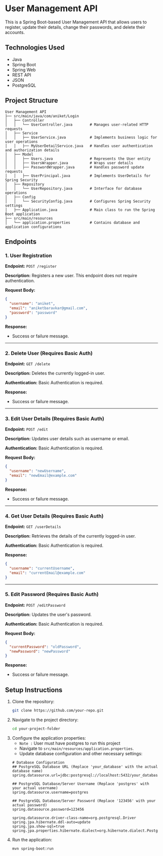 # User Management API

This is a Spring Boot-based User Management API that allows users to register, update their details, change their passwords, and delete their accounts.

## Technologies Used

- Java
- Spring Boot
- Spring Web
- REST API
- JSON
- PostgreSQL

## Project Structure
```
User Management API
├── src/main/java/com/aniket/Login
│   ├── Controller
│   │   └── UserController.java        # Manages user-related HTTP requests
│   ├── Service
│   │   ├── UserService.java           # Implements business logic for user operations
│   │   ├── MyUserDetailService.java   # Handles user authentication and authorization details
│   ├── Model
│   │   ├── Users.java                 # Represents the User entity
│   │   ├── UsersWrapper.java          # Wraps user details
│   │   ├── PasswordWrapper.java       # Handles password update requests
│   │   ├── UserPrincipal.java         # Implements UserDetails for Spring Security
│   ├── Repository
│   │   └── UserRepository.java        # Interface for database operations
│   ├── Config
│   │   └── SecurityConfig.java        # Configures Spring Security settings
│   ├── Application.java               # Main class to run the Spring Boot application
├── src/main/resources
│   └── application.properties         # Contains database and application configurations
```


## Endpoints

### 1. User Registration

**Endpoint:** `POST /register`

**Description:** Registers a new user. This endpoint does not require authentication.

**Request Body:**

```json
{
  "username": "aniket",
  "email": "aniketbaravkar@gmail.com",
  "password": "password"
}
```

**Response:**

- Success or failure message.

---

### 2. Delete User (Requires Basic Auth)

**Endpoint:** `GET /delete`

**Description:** Deletes the currently logged-in user.

**Authentication:** Basic Authentication is required.

**Response:**

- Success or failure message.

---

### 3. Edit User Details (Requires Basic Auth)

**Endpoint:** `POST /edit`

**Description:** Updates user details such as username or email.

**Authentication:** Basic Authentication is required.

**Request Body:**

```json
{
  "username": "newUsername",
  "email": "newEmail@example.com"
}
```

**Response:**

- Success or failure message.

---

### 4. Get User Details (Requires Basic Auth)

**Endpoint:** `GET /userDetails`

**Description:** Retrieves the details of the currently logged-in user.

**Authentication:** Basic Authentication is required.

**Response:**

```json
{
  "username": "currentUsername",
  "email": "currentEmail@example.com"
}
```

---

### 5. Edit Password (Requires Basic Auth)

**Endpoint:** `POST /editPassword`

**Description:** Updates the user's password.

**Authentication:** Basic Authentication is required.

**Request Body:**

```json
{
  "currentPassword": "oldPassword",
  "newPassword": "newPassword"
}
```

**Response:**

- Success or failure message.

## Setup Instructions

1. Clone the repository:
   ```sh
   git clone https://github.com/your-repo.git
   ```
2. Navigate to the project directory:
   ```sh
   cd your-project-folder
   ```
3. Configure the application properties:
   - `Note :` User must have postgres to run this project
   - Navigate to `src/main/resources/application.properties`.
   - Update database configuration and other necessary settings:
   ```properties
   # Database Configuration
   ## PostgreSQL Database URL (Replace 'your_database' with the actual database name)
   spring.datasource.url=jdbc:postgresql://localhost:5432/your_database
   
   ## PostgreSQL Database/Server Username (Replace 'postgres' with your actual username)
   spring.datasource.username=postgres
   
   ## PostgreSQL Database/Server Password (Replace '123456' with your actual password)
   spring.datasource.password=123456
   
   spring.datasource.driver-class-name=org.postgresql.Driver
   spring.jpa.hibernate.ddl-auto=update
   spring.jpa.show-sql=true
   spring.jpa.properties.hibernate.dialect=org.hibernate.dialect.PostgreSQLDialect
   ```
4. Run the application:
   ```sh
   mvn spring-boot:run
   ```


